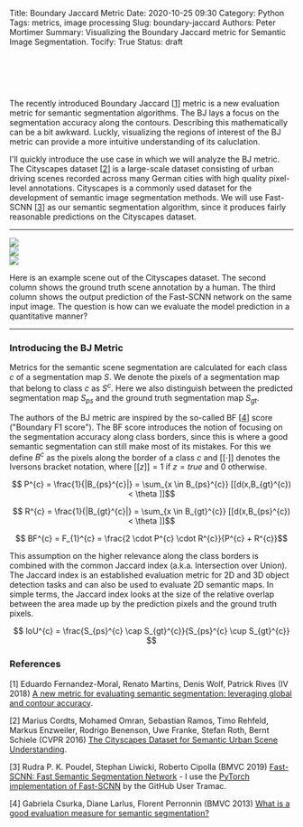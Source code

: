 Title: Boundary Jaccard Metric
Date: 2020-10-25 09:30
Category: Python
Tags: metrics, image processing
Slug: boundary-jaccard
Authors: Peter Mortimer
Summary: Visualizing the Boundary Jaccard metric for Semantic Image Segmentation.
Tocify: True
Status: draft

<h1 style="visibility:hidden;">Boundary Jaccard (BJ Metric)</h1>

The recently introduced Boundary Jaccard [[1](#bj_iv)] metric is a new evaluation metric for semantic segmentation algorithms. The BJ lays a focus on the segmentation accuracy along the contours. Describing this mathematically can be a bit awkward. Luckly, visualizing the regions of interest of the BJ metric can provide a more intuitive understanding of its caluclation. 

I'll quickly introduce the use case in which we will analyze the BJ metric. The Cityscapes dataset [[2](#cityscapes)] is a large-scale dataset consisting of urban driving scenes recorded across many German cities with high quality pixel-level annotations. Cityscapes is a commonly used dataset for the development of semantic image segmentation methods. We will use Fast-SCNN [[3](#fast_scnn)] as our semantic segmentation algorithm, since it produces fairly reasonable predictions on the Cityscapes dataset. 

<hr>
<div class="row">
<div class="col-4 col-sm-4">
<a href="/images/bj_metric/darmstadt_anon.png" 
data-lightbox="cityscapes-darmstadt" 
data-title="This is an input out of the training set of the Cityscapes dataset." 
data-alt="This is an input out of the training set of the Cityscapes dataset."><img src="/images/bj_metric/darmstadt_anon.png"></a>
</div>
<div class="col-4 col-sm-4">
<a href="/images/bj_metric/darmstadt_gt.png" 
data-lightbox="cityscapes-darmstadt" 
data-title="This is a ground truth annotation out of the Cityscapes dataset. Each color represents a different semantic class." 
data-alt="This is a ground truth annotation out of the Cityscapes dataset. Each color represents a different semantic class."><img src="/images/bj_metric/darmstadt_gt.png"></a>
</div>
<div class="col-4 col-sm-4">
<a href="/images/bj_metric/darmstadt_pred.png" 
data-lightbox="cityscapes-darmstadt" 
data-title="This is an example prediction of the Fast-SCNN network. Notice how the car hood is falsely predicted as part of the road surface. The BJ metric is a method to quantitatively evaluate the accuracy of a semantic scene segmentation." 
data-alt=""><img src="/images/bj_metric/darmstadt_pred.png"></a>
</div>
</div>

<span class="caption">Here is an example scene out of the Cityscapes dataset. The second column shows the ground truth scene annotation by a human. The third column shows the output prediction of the Fast-SCNN network on the same input image. The question is how can we evaluate the model prediction in a quantitative manner?</span>
<hr>

### Introducing the BJ Metric

Metrics for the semantic scene segmentation are calculated for each class $c$ of a segmentation map $S$. We denote the pixels of a segmentation map that belong to class $c$ as $S^{c}$. Here we also distinguish between the predicted segmentation map $S_{ps}$ and the ground truth segmentation map $S_{gt}$.

The authors of the BJ metric are inspired by the so-called BF [[4](#bf_bmvc)] score ("Boundary F1 score"). The BF score introduces the notion of focusing on the segmentation accuracy along class borders, since this is where a good semantic segmentation can still make most of its mistakes. For this we define $B^{c}$ as the pixels along the border of a class $c$ and $[[\cdot]]$ denotes the Iversons bracket notation, where $[[z]] = 1$ if $z=true$ and $0$ otherwise.

$$ P^{c} = \frac{1}{|B_{ps}^{c}|} = \sum_{x \in B_{ps}^{c}} [[d(x,B_{gt}^{c}) < \theta ]]$$

$$ R^{c} = \frac{1}{|B_{gt}^{c}|} = \sum_{x \in B_{gt}^{c}} [[d(x,B_{ps}^{c}) < \theta ]]$$

$$ BF^{c} = F_{1}^{c} = \frac{2 \cdot P^{c} \cdot R^{c}}{P^{c} + R^{c}}$$

This assumption on the higher relevance along the class borders is combined with the common Jaccard index (a.k.a. Intersection over Union). The Jaccard index is an established evaluation metric for 2D and 3D object detection tasks and can also be used to evaluate 2D semantic maps. In simple terms, the Jaccard index looks at the size of the relative overlap between the area made up by the prediction pixels and the ground truth pixels.

$$ IoU^{c} = \frac{S_{ps}^{c} \cap S_{gt}^{c}}{S_{ps}^{c} \cup S_{gt}^{c}} $$

### References

<span id='bj_iv'>[1] Eduardo Fernandez-Moral, Renato Martins, Denis Wolf, Patrick Rives (IV 2018) [A new metric for evaluating semantic segmentation: leveraging global and contour accuracy](https://hal.inria.fr/hal-01581525/document).</span>

<span id='cityscapes'>[2] Marius Cordts, Mohamed Omran, Sebastian Ramos, Timo Rehfeld,
Markus Enzweiler, Rodrigo Benenson, Uwe Franke, Stefan Roth, Bernt Schiele (CVPR 2016) [The Cityscapes Dataset for Semantic Urban Scene Understanding](https://www.cityscapes-dataset.com/wordpress/wp-content/papercite-data/pdf/cordts2016cityscapes.pdf).</span>

<span id='fast_scnn'>[3] Rudra P. K. Poudel, Stephan Liwicki, Roberto Cipolla (BMVC 2019) [Fast-SCNN: Fast Semantic Segmentation Network](https://bmvc2019.org/wp-content/uploads/papers/0959-paper.pdf) - I use the [PyTorch implementation of Fast-SCNN](https://github.com/Tramac/Fast-SCNN-pytorch) by the GitHub User Tramac.</span>

<span id='bf_bmvc'>[4] Gabriela Csurka, Diane Larlus, Florent Perronnin (BMVC 2013) [What is a good evaluation measure for semantic segmentation?](http://www.bmva.org/bmvc/2013/Papers/paper0032/paper0032.pdf)</span>